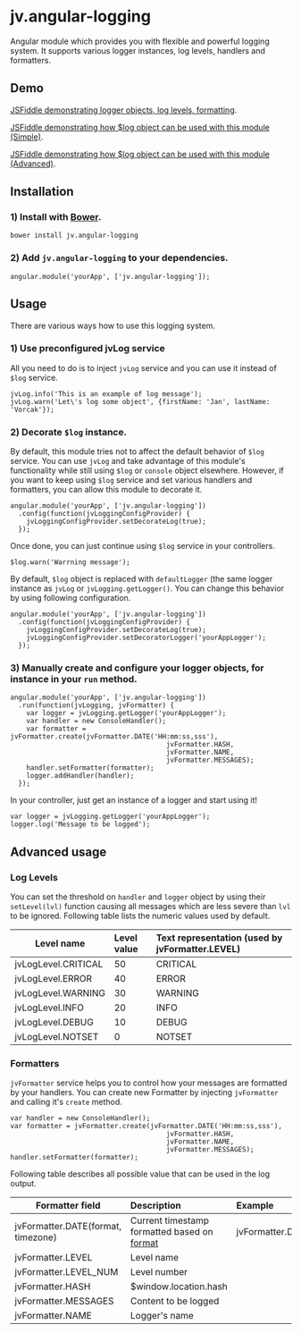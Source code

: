 # jv.angular-logging #

Angular module which provides you with flexible and powerful logging system. It supports various logger instances, log levels, handlers and formatters.

## Demo ##

[JSFiddle demonstrating logger objects, log levels, formatting](http://jsfiddle.net/04obdyg5/1/).

[JSFiddle demonstrating how $log object can be used with this module (Simple)](http://jsfiddle.net/t0e8z67u/2/).

[JSFiddle demonstrating how $log object can be used with this module (Advanced)](http://jsfiddle.net/t0e8z67u/1/).

## Installation ##

### 1) Install with [Bower](http://bower.io/). ###

```
bower install jv.angular-logging
```
 
### 2) Add `jv.angular-logging` to your dependencies. ###

```
angular.module('yourApp', ['jv.angular-logging']);
```

## Usage ##

There are various ways how to use this logging system.

### 1) Use preconfigured jvLog service ###

All you need to do is to inject `jvLog` service and you can use it instead of `$log` service.

```
jvLog.info('This is an example of log message');
jvLog.warn('Let\'s log some object', {firstName: 'Jan', lastName: 'Vorcak'});
```

### 2) Decorate `$log` instance. ###

By default, this module tries not to affect the default behavior of `$log` service. You can use `jvLog` and take advantage of this module's functionality while still using `$log` or `console` object elsewhere. However, if you want to keep using `$log` service and set various handlers and formatters, you can allow this module to decorate it.

```
angular.module('yourApp', ['jv.angular-logging'])
  .config(function(jvLoggingConfigProvider) {
    jvLoggingConfigProvider.setDecorateLog(true);
  });
```

Once done, you can just continue using `$log` service in your controllers.

```
$log.warn('Warrning message');
```

By default, `$log` object is replaced with `defaultLogger` (the same logger instance as `jvLog` or `jvLogging.getLogger()`. You can change this behavior by using following configuration.

```
angular.module('yourApp', ['jv.angular-logging'])
  .config(function(jvLoggingConfigProvider) {
    jvLoggingConfigProvider.setDecorateLog(true);
    jvLoggingConfigProvider.setDecoratorLogger('yourAppLogger');
  });
```

### 3) Manually create and configure your logger objects, for instance in your `run` method. ###

```
angular.module('yourApp', ['jv.angular-logging'])
  .run(function(jvLogging, jvFormatter) {
    var logger = jvLogging.getLogger('yourAppLogger');
    var handler = new ConsoleHandler();
    var formatter = jvFormatter.create(jvFormatter.DATE('HH:mm:ss,sss'),
                                       jvFormatter.HASH,
                                       jvFormatter.NAME,
                                       jvFormatter.MESSAGES);
    handler.setFormatter(formatter);
    logger.addHandler(handler);
  });
```

In your controller, just get an instance of a logger and start using it!

```
var logger = jvLogging.getLogger('yourAppLogger');
logger.log('Message to be logged');
```

## Advanced usage ##

### Log Levels ###

You can set the threshold on `handler` and `logger` object by using their `setLevel(lvl)` function causing all messages which are less severe than `lvl` to be ignored. Following table lists the numeric values used by default.

| Level name        | Level value    | Text representation (used by jvFormatter.LEVEL) |
| ------------- |:--|:--|
| jvLogLevel.CRITICAL | 50 | CRITICAL |
| jvLogLevel.ERROR | 40 | ERROR |
| jvLogLevel.WARNING | 30 | WARNING |
| jvLogLevel.INFO | 20 | INFO |
| jvLogLevel.DEBUG | 10 | DEBUG |
| jvLogLevel.NOTSET | 0 | NOTSET |

### Formatters ###

`jvFormatter` service helps you to control how your messages are formatted by your handlers. You can create new Formatter by injecting `jvFormatter` and calling it's `create` method.

```
var handler = new ConsoleHandler();
var formatter = jvFormatter.create(jvFormatter.DATE('HH:mm:ss,sss'),
                                       jvFormatter.HASH,
                                       jvFormatter.NAME,
                                       jvFormatter.MESSAGES);
handler.setFormatter(formatter);
```

Following table describes all possible value that can be used in the log output.

| Formatter field        | Description   | Example |
| ------------- |:-------------|:-------------|
| jvFormatter.DATE(format, timezone) | Current timestamp formatted based on [format](https://docs.angularjs.org/api/ng/filter/date)  | jvFormatter.Date('HH:mm:ss,sss')  |
| jvFormatter.LEVEL | Level name ||
| jvFormatter.LEVEL_NUM | Level number ||
| jvFormatter.HASH | $window.location.hash ||
| jvFormatter.MESSAGES | Content to be logged ||
| jvFormatter.NAME | Logger's name ||
